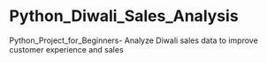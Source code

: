 # Python_Diwali_Sales_Analysis
Python_Project_for_Beginners- Analyze Diwali sales data to improve customer experience and sales
